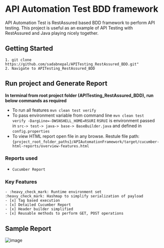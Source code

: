 # API Automation Test BDD framework
API Automation Test is RestAssured based BDD framework to perform API testing. This project is useful as an example of API Testing with RestAssured and Java playing nicely together.

## Getting Started
```
1. git clone https://github.com/sadabnepal/APITesting_RestAssured_BDD.git"
2. Navigate to APITesting_RestAssured_BDD
```

## Run project and Generate Report
**In terminal from root project folder (APITesting_RestAssured_BDD), run below commands as required**
- To run all features `mvn clean test verify`
- To pass environment variable from command line `mvn clean test verify -DargLine=-DWSNSHELL_HOME=RSURI`
   `RSRUI` is environment passed in `src-> test-> java-> base-> BaseBuilder.java` and defined in `config.properties`
- To view HTML report open file in any browse. Restule file path: `{project_root_folder_paths}/APIAutomationFramework/target/cucumber-html-reports/overview-features.html`

### Reports used
- `Cucumber Report`

### Key Features
	- :heavy_check_mark: Runtime environment set
	:heavy_check_mark: Hashmap to simplify serialization of payload
	- [x] Tag based execution
	- [x] Detailed Cucumber Report
	- [x] Header builder simplified
	- [x] Reusable methods to perform GET, POST operations

## Sample Report
![image](https://user-images.githubusercontent.com/65847528/97099111-258abc80-16ab-11eb-813d-267afa9e4535.png)
